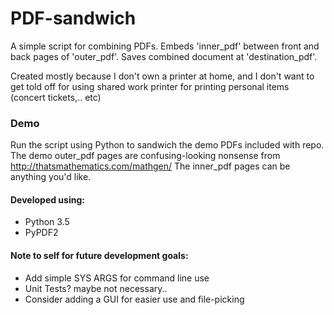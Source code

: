 # PDF-sandwich

A simple script for combining PDFs. 
Embeds 'inner_pdf' between front and back pages of 'outer_pdf'.
Saves combined document at 'destination_pdf'. 

Created mostly because I don't own a printer at home,
and I don't want to get told off for using shared work printer
for printing personal items (concert tickets,.. etc)

### Demo
Run the script using Python to sandwich the demo PDFs included with repo.
The demo outer_pdf pages are confusing-looking nonsense from http://thatsmathematics.com/mathgen/
The inner_pdf pages can be anything you'd like.

#### Developed using:
- Python 3.5
- PyPDF2

#### Note to self for future development goals:
- Add simple SYS ARGS for command line use
- Unit Tests?  maybe not necessary..
- Consider adding a GUI for easier use and file-picking
